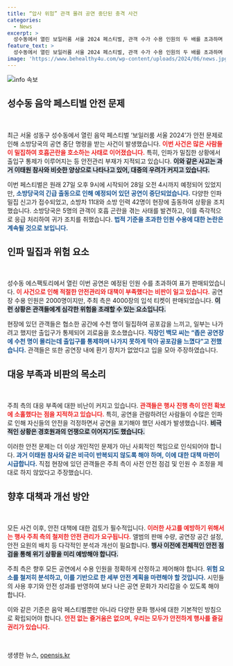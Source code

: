 ```yaml
---
title: “압사 위험” 관객 몰려 공연 중단된 충격 사건
categories:
  - News
excerpt: >
  성수동에서 열린 보일러룸 서울 2024 페스티벌, 관객 수가 수용 인원의 두 배를 초과하며 호흡곤란 사고 발생. 소방이 긴급 중단, 대책 미흡 비판 이어져. 주최 측은 전액 환불 방침.
feature_text: >
  성수동에서 열린 보일러룸 서울 2024 페스티벌, 관객 수가 수용 인원의 두 배를 초과하며 호흡곤란 사고 발생. 소방이 긴급 중단, 대책 미흡 비판 이어져. 주최 측은 전액 환불 방침.
image: 'https://www.behealthy4u.com/wp-content/uploads/2024/06/news.jpg'
---
```


<p><img src="https://www.behealthy4u.com/wp-content/uploads/2024/06/news.jpg" alt="info 속보" /></p>

<h2 data-ke-size="size26">성수동 음악 페스티벌 안전 문제</h2>

<p data-ke-size="size16">&nbsp;</p>

<p>최근 서울 성동구 성수동에서 열린 음악 페스티벌 ‘보일러룸 서울 2024’가 안전 문제로 인해 소방당국의 공연 중단 명령을 받는 사건이 발생했습니다. <b><span style="color: #ee2323;">이번 사건은 많은 사람들이 밀집하여 호흡곤란을 호소하는 사태로 이어졌습니다.</span></b> 특히, 인파가 밀집한 상황에서 출입구 통제가 이루어지는 등 안전관리 부재가 지적되고 있습니다. <b><span style="background-color: #21538527;">이와 같은 사고는 과거 이태원 참사와 비슷한 양상으로 나타나고 있어, 대중의 우려가 커지고 있습니다.</span></b> </p>

<p>이번 페스티벌은 원래 27일 오후 9시에 시작되어 28일 오전 4시까지 예정되어 있었지만, <b><span style="color: #1a5490;">소방당국의 긴급 출동으로 인해 예정되어 있던 공연이 중단되었습니다.</span></b> 다양한 인파 밀집 신고가 접수되었고, 소방차 11대와 소방 인력 42명이 현장에 출동하여 상황을 조치했습니다. 소방당국은 5명의 관객이 호흡 곤란을 겪는 사태를 발견하고, 이를 즉각적으로 응급 처리하여 귀가 조치를 취했습니다. <b><span style="color: #1a5490;">법적 기준을 초과한 인원 수용에 대한 논란은 계속될 것으로 보입니다.</span></b></p>

<h2 data-ke-size="size26">인파 밀집과 위험 요소</h2>

<p data-ke-size="size16">&nbsp;</p>

<p>성수동 에스팩토리에서 열린 이번 공연은 예정된 인원 수를 초과하여 표가 판매되었습니다. <b><span style="color: #ee2323;">이 사건으로 인해 적절한 안전관리와 대책이 부족했다는 비판이 일고 있습니다.</span></b> 공연장 수용 인원은 2000명이지만, 주최 측은 4000장의 입석 티켓이 판매되었습니다. <b><span style="background-color: #21538527;">이런 상황은 관객들에게 심각한 위험을 초래할 수 있는 요소입니다.</span></b> </p>

<p>현장에 있던 관객들은 협소한 공간에 수천 명이 밀집하여 공포감을 느끼고, 일부는 나가려고 했지만 출입구가 통제되어 괴로움을 호소했습니다. <b><span style="color: #1a5490;">직장인 백모 씨는 “좁은 공연장에 수천 명이 몰리는데 출입구를 통제하며 나가지 못하게 막아 공포감을 느꼈다”고 전했습니다.</span></b> 관객들은 또한 공연장 내에 환기 장치가 없었다고 입을 모아 주장하였습니다. </p>

<h2 data-ke-size="size26">대응 부족과 비판의 목소리</h2>

<p data-ke-size="size16">&nbsp;</p>

<p>주최 측의 대응 부족에 대한 비난이 커지고 있습니다. <b><span style="color: #ee2323;">관객들은 행사 진행 측이 안전 확보에 소홀했다는 점을 지적하고 있습니다.</span></b> 특히, 공연을 관람하려던 사람들이 수많은 인파로 인해 자신들의 안전을 걱정하면서 공연을 포기해야 했던 사례가 발생했습니다. <b><span style="background-color: #21538527;">비극적인 상황은 경호원과의 언쟁으로 이어지기도 했습니다.</span></b> </p>

<p>이러한 안전 문제는 더 이상 개인적인 문제가 아닌 사회적인 책임으로 인식되어야 합니다. <b><span style="color: #1a5490;">과거 이태원 참사와 같은 비극이 반복되지 않도록 해야 하며, 이에 대한 대책 마련이 시급합니다.</span></b> 직접 현장에 있던 관객들은 주최 측이 사전 안전 점검 및 인원 수 조정을 제대로 하지 않았다고 주장했습니다. </p>

<h2 data-ke-size="size26">향후 대책과 개선 방안</h2>

<p data-ke-size="size16">&nbsp;</p>

<p>모든 사건 이후, 안전 대책에 대한 검토가 필수적입니다. <b><span style="color: #ee2323;">이러한 사고를 예방하기 위해서는 행사 주최 측의 철저한 안전 관리가 요구됩니다.</span></b> 앨범의 판매 수량, 공연장 공간 설정, 안전 요원의 배치 등 다각적인 분석과 개선이 필요합니다. <b><span style="background-color: #21538527;">행사 이전에 전체적인 안전 점검을 통해 위기 상황을 미리 예방해야 합니다.</span></b> </p>

<p>주최 측은 향후 모든 공연에서 수용 인원을 정확하게 산정하고 제어해야 합니다. <b><span style="color: #1a5490;">위험 요소를 철저히 분석하고, 이를 기반으로 한 세부 안전 계획을 마련해야 할 것입니다.</span></b> 시민들의 사용 후기와 안전 성과를 반영하여 보다 나은 공연 문화가 자리잡을 수 있도록 해야 합니다. </p>

<p>이와 같은 기준은 음악 페스티벌뿐만 아니라 다양한 문화 행사에 대한 기본적인 방침으로 확립되어야 합니다. <b><span style="color: #ee2323;">안전 없는 즐거움은 없으며, 우리는 모두가 안전하게 행사를 즐길 권리가 있습니다.</span></b> </p>

<p data-ke-size="size16">&nbsp;</p>
생생한 뉴스, <a href="https://opensis.kr" rel="dofollow">opensis.kr</a>


